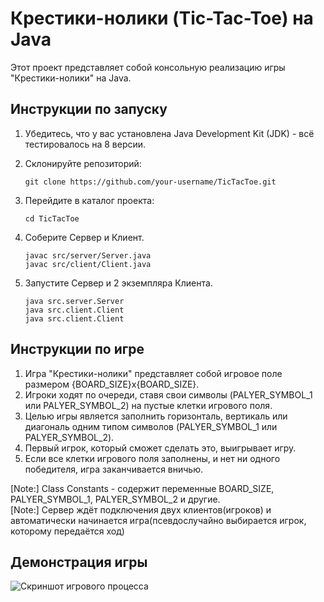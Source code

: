 # Крестики-нолики (Tic-Tac-Toe) на Java

Этот проект представляет собой консольную реализацию игры "Крестики-нолики" на Java.

## Инструкции по запуску

1. Убедитесь, что у вас установлена Java Development Kit (JDK) - всё тестировалось на 8 версии.
2. Склонируйте репозиторий:

    ```shell
    git clone https://github.com/your-username/TicTacToe.git
    ```
   
3. Перейдите в каталог проекта:

    ```shell
    cd TicTacToe
    ```

4. Соберите Сервер и Клиент.

    ```shell
    javac src/server/Server.java
    javac src/client/Client.java
    ```

5. Запустите Сервер и 2 экземпляра Клиента.

    ```shell
    java src.server.Server
    java src.client.Client
    java src.client.Client
    ```

## Инструкции по игре

1. Игра "Крестики-нолики" представляет собой игровое поле размером {BOARD_SIZE}x{BOARD_SIZE}.
2. Игроки ходят по очереди, ставя свои символы (PALYER_SYMBOL_1 или PALYER_SYMBOL_2) на пустые клетки игрового поля.
3. Целью игры является заполнить горизонталь, вертикаль или диагональ одним типом символов (PALYER_SYMBOL_1 или PALYER_SYMBOL_2).
4. Первый игрок, который сможет сделать это, выигрывает игру.
5. Если все клетки игрового поля заполнены, и нет ни одного победителя, игра заканчивается вничью.


[Note:] Class Constants - содержит переменные BOARD_SIZE, PALYER_SYMBOL_1, PALYER_SYMBOL_2 и другие.  
[Note:] Сервер ждёт подключения двух клиентов(игроков) и автоматически начинается игра(псевдослучайно выбирается игрок, которому передаётся ход)

## Демонстрация игры

![Скриншот игрового процесса](https://github.com/AXBoBka/TicTacToe/assets/60500497/ca360f41-d477-42a7-9b70-4ab15082b1da)



